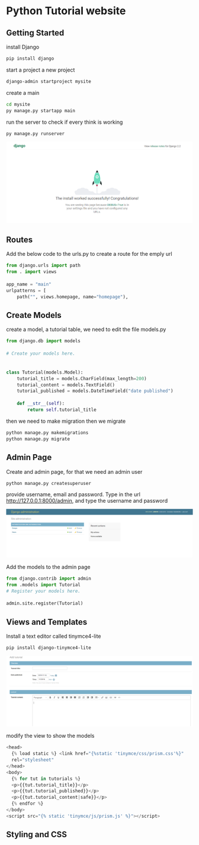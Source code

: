 # Python Tutorial website

## Getting Started

install Django

```bash
pip install django
```

start a project a new project

```bash
django-admin startproject mysite
```

create a main

```bash
cd mysite
py manage.py startapp main
```

run the server to check if every think is working

```bash
py manage.py runserver
```

![boilerplat](reademeimages/boilerplate.PNG)

## Routes

Add the below code to the urls.py to create a route for the emply url

```python
from django.urls import path
from . import views

app_name = "main"
urlpatterns = [
    path("", views.homepage, name="homepage"),
```

## Create Models

create a model, a tutorial table, we need to edit the file models.py

```python
from django.db import models

# Create your models here.


class Tutorial(models.Model):
    tutorial_title = models.CharField(max_length=200)
    tutorial_content = models.TextField()
    tutorial_published = models.DateTimeField("date published")

    def __str__(self):
        return self.tutorial_title

```

then we need to make migration then we migrate

```bash
python manage.py makemigrations
python manage.py migrate
```

## Admin Page

Create and admin page, for that we need an admin user

```bash
python manage.py createsuperuser
```

provide username, email and password.
Type in the url http://127.0.0.1:8000/admin, and type the username and password

![djangoadmin](reademeimages/djangoadmin.PNG)

Add the models to the admin page

```python
from django.contrib import admin
from .models import Tutorial
# Register your models here.

admin.site.register(Tutorial)
```

## Views and Templates

Install a text editor called tinymce4-lite

```bash
pip install django-tinymce4-lite
```

![texteditor](reademeimages/texteditor.PNG)

modify the view to show the models

```python
<head>
  {% load static %} <link href="{%static 'tinymce/css/prism.css'%}"
  rel="stylesheet"
</head>
<body>
  {% for tut in tutorials %}
  <p>{{tut.tutorial_title}}</p>
  <p>{{tut.tutorial_published}}</p>
  <p>{{tut.tutorial_content|safe}}</p>
  {% endfor %}
</body>
<script src="{% static 'tinymce/js/prism.js' %}"></script>
```

## Styling and CSS
